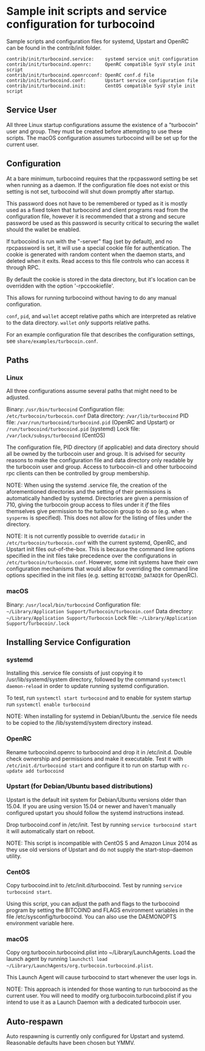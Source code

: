 Sample init scripts and service configuration for turbocoind
==========================================================

Sample scripts and configuration files for systemd, Upstart and OpenRC
can be found in the contrib/init folder.

    contrib/init/turbocoind.service:    systemd service unit configuration
    contrib/init/turbocoind.openrc:     OpenRC compatible SysV style init script
    contrib/init/turbocoind.openrcconf: OpenRC conf.d file
    contrib/init/turbocoind.conf:       Upstart service configuration file
    contrib/init/turbocoind.init:       CentOS compatible SysV style init script

Service User
---------------------------------

All three Linux startup configurations assume the existence of a "turbocoin" user
and group.  They must be created before attempting to use these scripts.
The macOS configuration assumes turbocoind will be set up for the current user.

Configuration
---------------------------------

At a bare minimum, turbocoind requires that the rpcpassword setting be set
when running as a daemon.  If the configuration file does not exist or this
setting is not set, turbocoind will shut down promptly after startup.

This password does not have to be remembered or typed as it is mostly used
as a fixed token that turbocoind and client programs read from the configuration
file, however it is recommended that a strong and secure password be used
as this password is security critical to securing the wallet should the
wallet be enabled.

If turbocoind is run with the "-server" flag (set by default), and no rpcpassword is set,
it will use a special cookie file for authentication. The cookie is generated with random
content when the daemon starts, and deleted when it exits. Read access to this file
controls who can access it through RPC.

By default the cookie is stored in the data directory, but it's location can be overridden
with the option '-rpccookiefile'.

This allows for running turbocoind without having to do any manual configuration.

`conf`, `pid`, and `wallet` accept relative paths which are interpreted as
relative to the data directory. `wallet` *only* supports relative paths.

For an example configuration file that describes the configuration settings,
see `share/examples/turbocoin.conf`.

Paths
---------------------------------

### Linux

All three configurations assume several paths that might need to be adjusted.

Binary:              `/usr/bin/turbocoind`
Configuration file:  `/etc/turbocoin/turbocoin.conf`
Data directory:      `/var/lib/turbocoind`
PID file:            `/var/run/turbocoind/turbocoind.pid` (OpenRC and Upstart) or `/run/turbocoind/turbocoind.pid` (systemd)
Lock file:           `/var/lock/subsys/turbocoind` (CentOS)

The configuration file, PID directory (if applicable) and data directory
should all be owned by the turbocoin user and group.  It is advised for security
reasons to make the configuration file and data directory only readable by the
turbocoin user and group.  Access to turbocoin-cli and other turbocoind rpc clients
can then be controlled by group membership.

NOTE: When using the systemd .service file, the creation of the aforementioned
directories and the setting of their permissions is automatically handled by
systemd. Directories are given a permission of 710, giving the turbocoin group
access to files under it _if_ the files themselves give permission to the
turbocoin group to do so (e.g. when `-sysperms` is specified). This does not allow
for the listing of files under the directory.

NOTE: It is not currently possible to override `datadir` in
`/etc/turbocoin/turbocoin.conf` with the current systemd, OpenRC, and Upstart init
files out-of-the-box. This is because the command line options specified in the
init files take precedence over the configurations in
`/etc/turbocoin/turbocoin.conf`. However, some init systems have their own
configuration mechanisms that would allow for overriding the command line
options specified in the init files (e.g. setting `BITCOIND_DATADIR` for
OpenRC).

### macOS

Binary:              `/usr/local/bin/turbocoind`
Configuration file:  `~/Library/Application Support/Turbocoin/turbocoin.conf`
Data directory:      `~/Library/Application Support/Turbocoin`
Lock file:           `~/Library/Application Support/Turbocoin/.lock`

Installing Service Configuration
-----------------------------------

### systemd

Installing this .service file consists of just copying it to
/usr/lib/systemd/system directory, followed by the command
`systemctl daemon-reload` in order to update running systemd configuration.

To test, run `systemctl start turbocoind` and to enable for system startup run
`systemctl enable turbocoind`

NOTE: When installing for systemd in Debian/Ubuntu the .service file needs to be copied to the /lib/systemd/system directory instead.

### OpenRC

Rename turbocoind.openrc to turbocoind and drop it in /etc/init.d.  Double
check ownership and permissions and make it executable.  Test it with
`/etc/init.d/turbocoind start` and configure it to run on startup with
`rc-update add turbocoind`

### Upstart (for Debian/Ubuntu based distributions)

Upstart is the default init system for Debian/Ubuntu versions older than 15.04. If you are using version 15.04 or newer and haven't manually configured upstart you should follow the systemd instructions instead.

Drop turbocoind.conf in /etc/init.  Test by running `service turbocoind start`
it will automatically start on reboot.

NOTE: This script is incompatible with CentOS 5 and Amazon Linux 2014 as they
use old versions of Upstart and do not supply the start-stop-daemon utility.

### CentOS

Copy turbocoind.init to /etc/init.d/turbocoind. Test by running `service turbocoind start`.

Using this script, you can adjust the path and flags to the turbocoind program by
setting the BITCOIND and FLAGS environment variables in the file
/etc/sysconfig/turbocoind. You can also use the DAEMONOPTS environment variable here.

### macOS

Copy org.turbocoin.turbocoind.plist into ~/Library/LaunchAgents. Load the launch agent by
running `launchctl load ~/Library/LaunchAgents/org.turbocoin.turbocoind.plist`.

This Launch Agent will cause turbocoind to start whenever the user logs in.

NOTE: This approach is intended for those wanting to run turbocoind as the current user.
You will need to modify org.turbocoin.turbocoind.plist if you intend to use it as a
Launch Daemon with a dedicated turbocoin user.

Auto-respawn
-----------------------------------

Auto respawning is currently only configured for Upstart and systemd.
Reasonable defaults have been chosen but YMMV.
